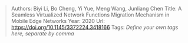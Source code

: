 > Authors: Biyi Li, Bo Cheng, Yi Yue, Meng Wang, Junliang Chen
> Title: A Seamless Virtualized Network Functions Migration Mechanism in Mobile Edge Networks
> Year: 2020
> Url: https://doi.org/10.1145/3372224.3418166
> Tags: *Define your own tags here, separate by comma*
